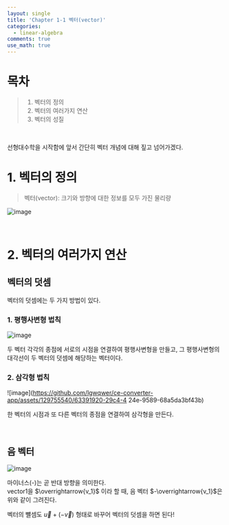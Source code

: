 ```yaml
---
layout: single
title: 'Chapter 1-1 벡터(vector)'
categories:
  - linear-algebra
comments: true
use_math: true
---
```

# 목차
  > 1. 벡터의 정의
  > 2. 벡터의 여러가지 연산
  > 3. 벡터의 성질

<br>

선형대수학을 시작함에 앞서 간단히 벡터 개념에 대해 짚고 넘어가겠다. 

# 1. 벡터의 정의

> 벡터(vector): 크기와 방향에 대한 정보를 모두 가진 물리량

![image](https://github.com/lgwqwer/ce-converter-app/assets/129755540/c1eb16ff-d53b-407c-99c2-92d494b26ff4)

<br>

# 2. 벡터의 여러가지 연산

## 벡터의 덧셈
벡터의 덧셈에는 두 가지 방법이 있다.

### 1. 평행사변형 법칙

![image](https://github.com/lgwqwer/ce-converter-app/assets/129755540/592bae40-c135-4889-bc3f-53a3bfd63cee)

두 벡터 각각의 종점에 서로의 시점을 연결하여 평행사변형을 만들고, 그 평행사변형의 대각선이 두 벡터의 덧셈에 해당하는 벡터이다.

### 2. 삼각형 법칙

![image](https://github.com/lgwqwer/ce-converter-app/assets/129755540/63391920-29c4-4 24e-9589-68a5da3bf43b)

한 벡터의 시점과 또 다른 벡터의 종점을 연결하여
삼각형을 만든다.

<br>

## 음 벡터
![image](https://github.com/lgwqwer/ce-converter-app/assets/129755540/d7bad76b-1dcd-404c-bdc3-fea9ba543e29)

마이너스(-)는 곧 반대 방향을 의미한다.   
vector1을 $\overrightarrow{v_1}$ 이라 할 때, 음 벡터 $-\overrightarrow{v_1}$은 위와 같이 그려진다. 

벡터의 뺼셈도 $\overrightarrow{u} + (-\overrightarrow{v})$ 형태로 바꾸어 벡터의 덧셈을 하면 된다!


